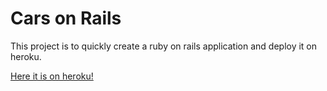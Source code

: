 # Cars on Rails

This project is to quickly create a ruby on rails application and deploy it on heroku.

[Here it is on heroku!](https://cars-on-rails.herokuapp.com/ "Cars on Rails!")
